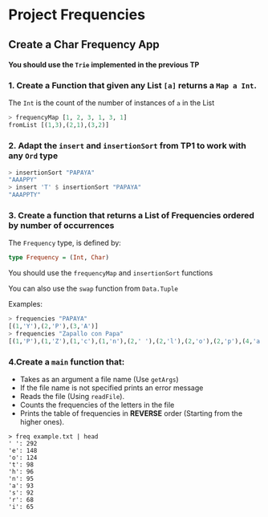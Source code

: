 # Project Frequencies

## Create a Char Frequency App

#### You should use the `Trie` implemented in the previous TP

### 1. Create a Function that given any List `[a]` returns a `Map a Int`.

The `Int` is the count of the number of instances of `a` in the List

```haskell
> frequencyMap [1, 2, 3, 1, 3, 1]
fromList [(1,3),(2,1),(3,2)]
```

### 2. Adapt the `insert` and `insertionSort` from TP1 to work with any `Ord` type

```haskell
> insertionSort "PAPAYA"
"AAAPPY"
> insert 'T' $ insertionSort "PAPAYA"
"AAAPPTY"
```

### 3. Create a function that returns a List of Frequencies ordered by number of occurrences

The `Frequency` type, is defined by:

```haskell
type Frequency = (Int, Char)
```

You should use the `frequencyMap` and `insertionSort` functions

You can also use the `swap` function from `Data.Tuple`

Examples:

```haskell
> frequencies "PAPAYA"
[(1,'Y'),(2,'P'),(3,'A')]
> frequencies "Zapallo con Papa"
[(1,'P'),(1,'Z'),(1,'c'),(1,'n'),(2,' '),(2,'l'),(2,'o'),(2,'p'),(4,'a')]
```

### 4.Create a `main` function that:
* Takes as an argument a file name (Use `getArgs`)
* If the file name is not specified prints an error message
* Reads the file (Using `readFile`).
* Counts the frequencies of the letters in the file
* Prints the table of frequencies in **REVERSE** order (Starting from the higher ones).

```shell
> freq example.txt | head
' ': 292
'e': 148
'o': 124
't': 98
'h': 96
'n': 95
'a': 93
's': 92
'r': 68
'i': 65
```